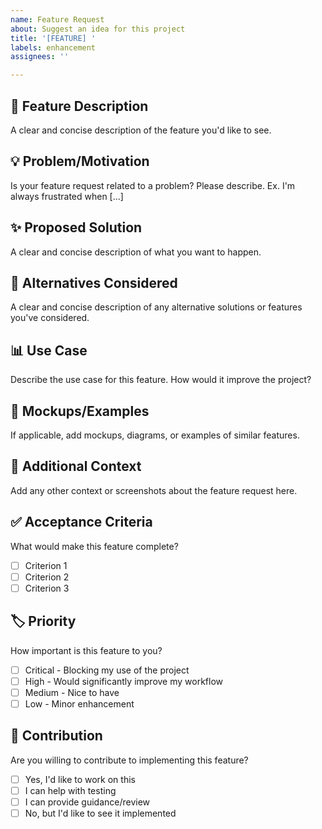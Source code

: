 ```yaml
---
name: Feature Request
about: Suggest an idea for this project
title: '[FEATURE] '
labels: enhancement
assignees: ''

---
```


## 🚀 Feature Description
A clear and concise description of the feature you'd like to see.

## 💡 Problem/Motivation
Is your feature request related to a problem? Please describe.
Ex. I'm always frustrated when [...]

## ✨ Proposed Solution
A clear and concise description of what you want to happen.

## 🔄 Alternatives Considered
A clear and concise description of any alternative solutions or features you've considered.

## 📊 Use Case
Describe the use case for this feature. How would it improve the project?

## 🎨 Mockups/Examples
If applicable, add mockups, diagrams, or examples of similar features.

## 📝 Additional Context
Add any other context or screenshots about the feature request here.

## ✅ Acceptance Criteria
What would make this feature complete?
- [ ] Criterion 1
- [ ] Criterion 2
- [ ] Criterion 3

## 🏷️ Priority
How important is this feature to you?
- [ ] Critical - Blocking my use of the project
- [ ] High - Would significantly improve my workflow
- [ ] Medium - Nice to have
- [ ] Low - Minor enhancement

## 🤝 Contribution
Are you willing to contribute to implementing this feature?
- [ ] Yes, I'd like to work on this
- [ ] I can help with testing
- [ ] I can provide guidance/review
- [ ] No, but I'd like to see it implemented
